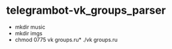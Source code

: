 # telegrambot-vk_groups_parser

* mkdir music
* mkdir imgs
* chmod 0775 vk groups.ru* ./vk groups.ru
